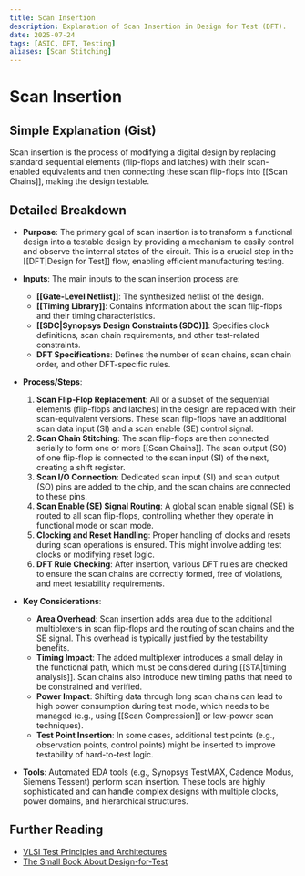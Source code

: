 ```yaml
---
title: Scan Insertion
description: Explanation of Scan Insertion in Design for Test (DFT).
date: 2025-07-24
tags: [ASIC, DFT, Testing]
aliases: [Scan Stitching]
---
```


# Scan Insertion

## Simple Explanation (Gist)
Scan insertion is the process of modifying a digital design by replacing standard sequential elements (flip-flops and latches) with their scan-enabled equivalents and then connecting these scan flip-flops into [[Scan Chains]], making the design testable.

## Detailed Breakdown

*   **Purpose**: The primary goal of scan insertion is to transform a functional design into a testable design by providing a mechanism to easily control and observe the internal states of the circuit. This is a crucial step in the [[DFT|Design for Test]] flow, enabling efficient manufacturing testing.

*   **Inputs**: The main inputs to the scan insertion process are:
    *   **[[Gate-Level Netlist]]**: The synthesized netlist of the design.
    *   **[[Timing Library]]**: Contains information about the scan flip-flops and their timing characteristics.
    *   **[[SDC|Synopsys Design Constraints (SDC)]]**: Specifies clock definitions, scan chain requirements, and other test-related constraints.
    *   **DFT Specifications**: Defines the number of scan chains, scan chain order, and other DFT-specific rules.

*   **Process/Steps**:
    1.  **Scan Flip-Flop Replacement**: All or a subset of the sequential elements (flip-flops and latches) in the design are replaced with their scan-equivalent versions. These scan flip-flops have an additional scan data input (SI) and a scan enable (SE) control signal.
    2.  **Scan Chain Stitching**: The scan flip-flops are then connected serially to form one or more [[Scan Chains]]. The scan output (SO) of one flip-flop is connected to the scan input (SI) of the next, creating a shift register.
    3.  **Scan I/O Connection**: Dedicated scan input (SI) and scan output (SO) pins are added to the chip, and the scan chains are connected to these pins.
    4.  **Scan Enable (SE) Signal Routing**: A global scan enable signal (SE) is routed to all scan flip-flops, controlling whether they operate in functional mode or scan mode.
    5.  **Clocking and Reset Handling**: Proper handling of clocks and resets during scan operations is ensured. This might involve adding test clocks or modifying reset logic.
    6.  **DFT Rule Checking**: After insertion, various DFT rules are checked to ensure the scan chains are correctly formed, free of violations, and meet testability requirements.

*   **Key Considerations**:
    *   **Area Overhead**: Scan insertion adds area due to the additional multiplexers in scan flip-flops and the routing of scan chains and the SE signal. This overhead is typically justified by the testability benefits.
    *   **Timing Impact**: The added multiplexer introduces a small delay in the functional path, which must be considered during [[STA|timing analysis]]. Scan chains also introduce new timing paths that need to be constrained and verified.
    *   **Power Impact**: Shifting data through long scan chains can lead to high power consumption during test mode, which needs to be managed (e.g., using [[Scan Compression]] or low-power scan techniques).
    *   **Test Point Insertion**: In some cases, additional test points (e.g., observation points, control points) might be inserted to improve testability of hard-to-test logic.

*   **Tools**: Automated EDA tools (e.g., Synopsys TestMAX, Cadence Modus, Siemens Tessent) perform scan insertion. These tools are highly sophisticated and can handle complex designs with multiple clocks, power domains, and hierarchical structures.

## Further Reading

*   [VLSI Test Principles and Architectures](https://www.amazon.com/VLSI-Test-Principles-Architectures-Wang/dp/0123706015)
*   [The Small Book About Design-for-Test](https://www.amazon.com/Small-Book-About-Design-Test-Juergen/dp/1732267909)